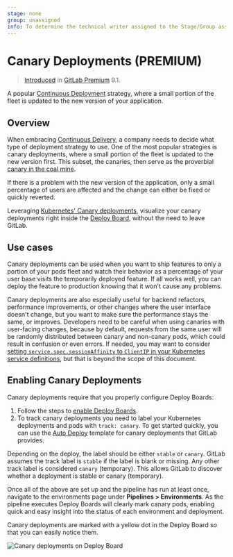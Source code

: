 ```yaml
---
stage: none
group: unassigned
info: To determine the technical writer assigned to the Stage/Group associated with this page, see https://about.gitlab.com/handbook/engineering/ux/technical-writing/#designated-technical-writers
---
```


# Canary Deployments **(PREMIUM)**

> [Introduced](https://gitlab.com/gitlab-org/gitlab/-/issues/1659) in [GitLab Premium](https://about.gitlab.com/pricing/) 9.1.

A popular [Continuous Deployment](https://en.wikipedia.org/wiki/Continuous_deployment)
strategy, where a small portion of the fleet is updated to the new version of
your application.

## Overview

When embracing [Continuous Delivery](https://about.gitlab.com/blog/2016/08/05/continuous-integration-delivery-and-deployment-with-gitlab/), a company needs to decide what
type of deployment strategy to use. One of the most popular strategies is canary
deployments, where a small portion of the fleet is updated to the new version
first. This subset, the canaries, then serve as the proverbial
[canary in the coal mine](https://en.wiktionary.org/wiki/canary_in_a_coal_mine).

If there is a problem with the new version of the application, only a small
percentage of users are affected and the change can either be fixed or quickly
reverted.

Leveraging [Kubernetes' Canary deployments](https://kubernetes.io/docs/concepts/cluster-administration/manage-deployment/#canary-deployments), visualize your canary
deployments right inside the [Deploy Board](deploy_boards.md), without the need to leave GitLab.

## Use cases

Canary deployments can be used when you want to ship features to only a portion of
your pods fleet and watch their behavior as a percentage of your user base
visits the temporarily deployed feature. If all works well, you can deploy the
feature to production knowing that it won't cause any problems.

Canary deployments are also especially useful for backend refactors, performance
improvements, or other changes where the user interface doesn't change, but you
want to make sure the performance stays the same, or improves. Developers need
to be careful when using canaries with user-facing changes, because by default,
requests from the same user will be randomly distributed between canary and
non-canary pods, which could result in confusion or even errors. If needed, you
may want to consider [setting `service.spec.sessionAffinity` to `ClientIP` in
your Kubernetes service definitions](https://kubernetes.io/docs/concepts/services-networking/service/#virtual-ips-and-service-proxies), but that is beyond the scope of
this document.

## Enabling Canary Deployments

Canary deployments require that you properly configure Deploy Boards:

1. Follow the steps to [enable Deploy Boards](deploy_boards.md#enabling-deploy-boards).
1. To track canary deployments you need to label your Kubernetes deployments and
   pods with `track: canary`. To get started quickly, you can use the [Auto Deploy](../../topics/autodevops/stages.md#auto-deploy)
   template for canary deployments that GitLab provides.

Depending on the deploy, the label should be either `stable` or `canary`.
GitLab assumes the track label is `stable` if the label is blank or missing.
Any other track label is considered `canary` (temporary).
This allows GitLab to discover whether a deployment is stable or canary (temporary).

Once all of the above are set up and the pipeline has run at least once,
navigate to the environments page under **Pipelines > Environments**.
As the pipeline executes Deploy Boards will clearly mark canary pods, enabling
quick and easy insight into the status of each environment and deployment.

Canary deployments are marked with a yellow dot in the Deploy Board so that you
can easily notice them.

![Canary deployments on Deploy Board](img/deploy_boards_canary_deployments.png)
